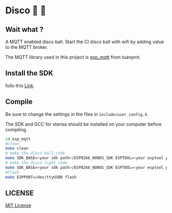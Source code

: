 # Disco :dancer: :dancer:

## Wait what ?

A MQTT enabled disco ball. Start the CI disco ball with wifi by adding value to the MQTT broker.

The MQTT library used in this project is [esp_mqtt](https://github.com/tuanpmt/esp_mqtt) from tuanpmt.
## Install the SDK
follo this [Link](https://github.com/pfalcon/esp-open-sdk).
## Compile

Be sure to change the settings in the files in `include/user_config.h`.

The SDK and GCC for xtensa should be installed on your computer before compiling.


```bash
cd esp_mqtt
#clean
make clean
# make the disco ball code
make SDK_BASE=<your sdk path>/ESP8266_NONOS_SDK ESPTOOL=<your esptool path>/esptool/esptool.py DISCO_BALL=yes all
# make the disco light code
make SDK_BASE=<your sdk path>/ESP8266_NONOS_SDK ESPTOOL=<your esptool path>/esptool/esptool.py DISCO_LIGHT=yes all
#flash
make ESPPORT=/dev/ttyUSB0 flash
```

## LICENSE

[MIT License](https://github.com/Cerkinfo/disco/blob/master/LICENSE)
